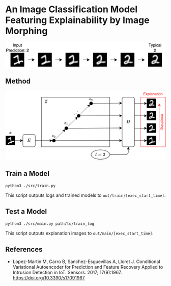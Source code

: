 # An Image Classification Model Featuring Explainability by Image Morphing

![An example of explanation](docs/fig-explanation-example.png)

## Method

![The process of generating an explanation](docs/fig-algorithm.png)

## Train a Model

```shell
python3 ./src/train.py
```

This script outputs logs and trained models to `out/train/[exec_start_time]`.

## Test a Model

```shell
python3 ./src/main.py path/to/train_log
```

This script outputs explanation images to `out/main/[exec_start_time]`.

## References

- Lopez-Martin M, Carro B, Sanchez-Esguevillas A, Lloret J. Conditional Variational Autoencoder for Prediction and Feature Recovery Applied to Intrusion Detection in IoT. Sensors. 2017; 17(9):1967. https://doi.org/10.3390/s17091967
